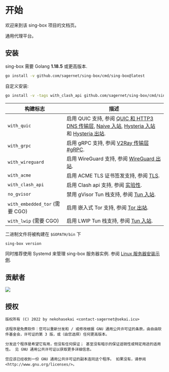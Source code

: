 # 开始

欢迎来到该 sing-box 项目的文档页。

通用代理平台。

## 安装

sing-box 需要 Golang **1.18.5** 或更高版本.

```bash
go install -v github.com/sagernet/sing-box/cmd/sing-box@latest
```

自定义安装:

```bash
go install -v -tags with_clash_api github.com/sagernet/sing-box/cmd/sing-box@latest
```

| 构建标志                         | 描述                                                                                                                                                                                                                |
|------------------------------|-------------------------------------------------------------------------------------------------------------------------------------------------------------------------------------------------------------------|
| `with_quic`                  | 启用 QUIC 支持, 参阅 [QUIC 和 HTTP3 DNS 传输层](./configuration/dns/server), [Naive 入站](./configuration/inbound/naive), [Hysteria 入站](./configuration/inbound/hysteria) 和 [Hysteria 出站](./configuration/outbound/hysteria). |
| `with_grpc`                  | 启用 gRPC 支持, 参阅 [V2Ray 传输层#gRPC](/configuration/shared/v2ray-transport#grpc).                                                                                                                                      |
| `with_wireguard`             | 启用 WireGuard 支持, 参阅 [WireGuard 出站](./configuration/outbound/wireguard).                                                                                                                                           |
| `with_acme`                  | 启用 ACME TLS 证书签发支持, 参阅 [TLS](./configuration/shared/tls).                                                                                                                                                         |
| `with_clash_api`             | 启用 Clash api 支持, 参阅 [实验性](./configuration/experimental#clash-api-fields).                                                                                                                                         |
| `no_gvisor`                  | 禁用 gVisor Tun 栈支持, 参阅 [Tun 入站](./configuration/inbound/tun#stack).                                                                                                                                                |
| `with_embedded_tor` (需要 CGO) | 启用 嵌入式 Tor 支持, 参阅 [Tor 出站](./configuration/outbound/tor).                                                                                                                                                         |
| `with_lwip` (需要 CGO)         | 启用 LWIP Tun 栈支持, 参阅 [Tun 入站](./configuration/inbound/tun#stack).                                                                                                                                                  |

二进制文件将被构建在 `$GOPATH/bin` 下

```bash
sing-box version
```

同时推荐使用 Systemd 来管理 sing-box 服务器实例.
参阅 [Linux 服务器安装示例](./examples/linux-server-installation).

## 贡献者

[![](https://opencollective.com/sagernet/contributors.svg?width=740&button=false)](https://github.com/sagernet/sing-box/graphs/contributors)

## 授权

```
版权所有 (C) 2022 by nekohasekai <contact-sagernet@sekai.icu>

该程序是免费软件：您可以重新分发和 / 或修改根据 GNU 通用公共许可证的条款，由自由软件基金会，许可证的第 3 版，或（由您选择）任何更高版本。

分发这个程序是希望它有用，但没有任何保证； 甚至没有暗示的保证适销性或特定用途的适用性。 见 GNU 通用公共许可证以获取更多详细信息。

您应该已经收到一份 GNU 通用公共许可证的副本连同这个程序。 如果没有，请参阅 <http://www.gnu.org/licenses/>。
```
